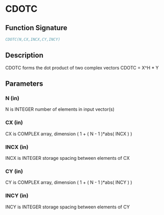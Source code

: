 # CDOTC

## Function Signature

```fortran
CDOTC(N,CX,INCX,CY,INCY)
```

## Description


 CDOTC forms the dot product of two complex vectors
      CDOTC = X^H * Y


## Parameters

### N (in)

N is INTEGER number of elements in input vector(s)

### CX (in)

CX is COMPLEX array, dimension ( 1 + ( N - 1 )*abs( INCX ) )

### INCX (in)

INCX is INTEGER storage spacing between elements of CX

### CY (in)

CY is COMPLEX array, dimension ( 1 + ( N - 1 )*abs( INCY ) )

### INCY (in)

INCY is INTEGER storage spacing between elements of CY

